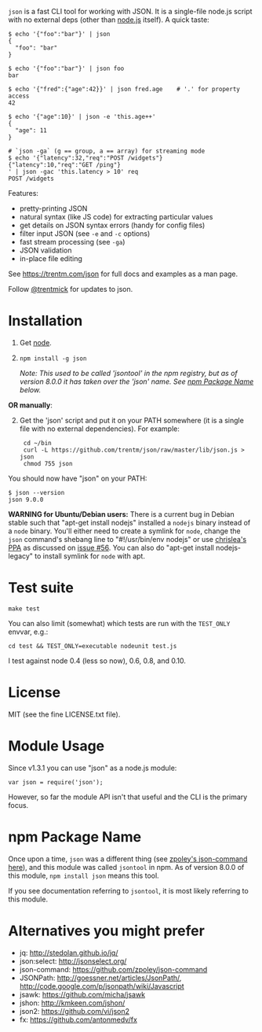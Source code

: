 `json` is a fast CLI tool for working with JSON. It is a single-file node.js
script with no external deps (other than
[node.js](https://github.com/joyent/node) itself). A quick taste:

    $ echo '{"foo":"bar"}' | json
    {
      "foo": "bar"
    }

    $ echo '{"foo":"bar"}' | json foo
    bar

    $ echo '{"fred":{"age":42}}' | json fred.age    # '.' for property access
    42

    $ echo '{"age":10}' | json -e 'this.age++'
    {
      "age": 11
    }

    # `json -ga` (g == group, a == array) for streaming mode
    $ echo '{"latency":32,"req":"POST /widgets"}
    {"latency":10,"req":"GET /ping"}
    ' | json -gac 'this.latency > 10' req
    POST /widgets

Features:

- pretty-printing JSON
- natural syntax (like JS code) for extracting particular values
- get details on JSON syntax errors (handy for config files)
- filter input JSON (see `-e` and `-c` options)
- fast stream processing (see `-ga`)
- JSON validation
- in-place file editing

See <https://trentm.com/json> for full docs and examples as a man page.

Follow <a href="https://twitter.com/intent/user?screen_name=trentmick" target="_blank">@trentmick</a>
for updates to json.


# Installation

1. Get [node](http://nodejs.org).

2. `npm install -g json`

   *Note: This used to be called 'jsontool' in the npm registry, but as of
   version 8.0.0 it has taken over the 'json' name. See [npm Package
   Name](#npm-package-name) below.*

**OR manually**:

2. Get the 'json' script and put it on your PATH somewhere (it is a single file
   with no external dependencies). For example:

        cd ~/bin
        curl -L https://github.com/trentm/json/raw/master/lib/json.js > json
        chmod 755 json

You should now have "json" on your PATH:

    $ json --version
    json 9.0.0


**WARNING for Ubuntu/Debian users:** There is a current bug in Debian stable
such that "apt-get install nodejs" installed a `nodejs` binary instead of a
`node` binary. You'll either need to create a symlink for `node`, change the
`json` command's shebang line to "#!/usr/bin/env nodejs" or use
[chrislea's PPA](https://launchpad.net/~chris-lea/+archive/node.js/) as
discussed on [issue #56](https://github.com/trentm/json/issues/56). You can also do "apt-get install nodejs-legacy" to install symlink for `node` with apt.

# Test suite

    make test

You can also limit (somewhat) which tests are run with the `TEST_ONLY` envvar,
e.g.:

    cd test && TEST_ONLY=executable nodeunit test.js

I test against node 0.4 (less so now), 0.6, 0.8, and 0.10.


# License

MIT (see the fine LICENSE.txt file).


# Module Usage

Since v1.3.1 you can use "json" as a node.js module:

    var json = require('json');

However, so far the module API isn't that useful and the CLI is the primary
focus.


# npm Package Name

Once upon a time, `json` was a different thing (see [zpoley's json-command
here](https://github.com/zpoley/json-command)), and this module was
called `jsontool` in npm. As of version 8.0.0 of this module, `npm install json`
means this tool.

If you see documentation referring to `jsontool`, it is most likely
referring to this module.


# Alternatives you might prefer

- jq: <http://stedolan.github.io/jq/>
- json:select: <http://jsonselect.org/>
- json-command: <https://github.com/zpoley/json-command>
- JSONPath: <http://goessner.net/articles/JsonPath/>, <http://code.google.com/p/jsonpath/wiki/Javascript>
- jsawk: <https://github.com/micha/jsawk>
- jshon: <http://kmkeen.com/jshon/>
- json2: <https://github.com/vi/json2>
- fx: <https://github.com/antonmedv/fx>
